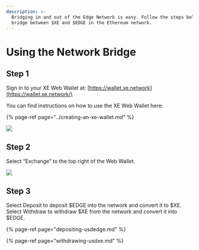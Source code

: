 ```yaml
---
description: >-
  Bridging in and out of the Edge Network is easy. Follow the steps below to
  bridge between $XE and $EDGE in the Ethereum network.
---
```


# Using the Network Bridge

## Step 1

Sign in to your XE Web Wallet at: [https://wallet.xe.network](https://wallet.xe.network/)

You can find instructions on how to use the XE Web Wallet here:

{% page-ref page="../creating-an-xe-wallet.md" %}

![](../../.gitbook/assets/screenshot-2021-09-09-at-16.59.55.png)

## Step 2

Select “Exchange” to the top right of the Web Wallet.

![](../../.gitbook/assets/screenshot-2021-09-09-at-17.00.49.png)

## Step 3

Select Deposit to deposit $EDGE into the network and convert it to $XE. Select Withdraw to withdraw $XE from the network and convert it into $EDGE.

{% page-ref page="depositing-usdedge.md" %}

{% page-ref page="withdrawing-usdxe.md" %}





